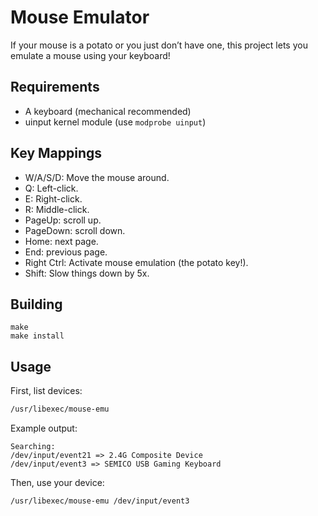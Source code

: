 # Mouse Emulator
If your mouse is a potato or you just don’t have one, this project lets you emulate a mouse using your keyboard!

## Requirements
* A keyboard (mechanical recommended)
* uinput kernel module (use `modprobe uinput`)

## Key Mappings
* W/A/S/D: Move the mouse around.
* Q: Left-click.
* E: Right-click.
* R: Middle-click.
* PageUp: scroll up.
* PageDown: scroll down.
* Home: next page.
* End: previous page.
* Right Ctrl: Activate mouse emulation (the potato key!).
* Shift: Slow things down by 5x.

## Building
```
make
make install
```

## Usage
First, list devices:
```bash
/usr/libexec/mouse-emu
```

Example output:
```
Searching:
/dev/input/event21 => 2.4G Composite Device
/dev/input/event3 => SEMICO USB Gaming Keyboard
```

Then, use your device:
```bash
/usr/libexec/mouse-emu /dev/input/event3
```

